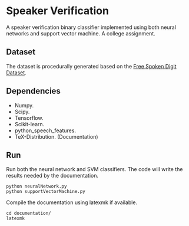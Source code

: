 # Speaker Verification

A speaker verification binary classifier implemented using both neural networks
and support vector machine. A college assignment.

## Dataset

The dataset is procedurally generated based on the
[Free Spoken Digit Dataset](https://github.com/Jakobovski/free-spoken-digit-dataset).

## Dependencies

- Numpy.
- Scipy.
- Tensorflow.
- Scikit-learn.
- python_speech_features.
- TeX-Distribution. (Documentation)

## Run

Run both the neural network and SVM classifiers. The code will write the results
needed by the documentation.

```
python neuralNetwork.py
python supportVectorMachine.py
```

Compile the documentation using latexmk if available.

```
cd documentation/
latexmk
```
